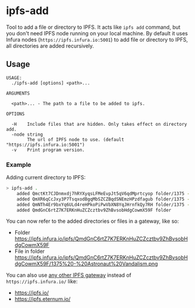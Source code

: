 # ipfs-add

Tool to add a file or directory to IPFS. It acts like `ipfs add` command, but you don't 
need IPFS node running on your local machine. By default it uses Infura nodes (`https://ipfs.infura.io:5001`)
to add file or directory to IPFS, all directories are added recursively.

## Usage

```
USAGE:
  ./ipfs-add [options] <path>...

ARGUMENTS

  <path>... - The path to a file to be added to ipfs.

OPTIONS

  -H	Include files that are hidden. Only takes effect on directory add.
  -node string
    	The url of IPFS node to use. (default "https://ipfs.infura.io:5001")
  -v	Print program version.
```

### Example

Adding current directory to IPFS:

```bash
> ipfs-add .
    added QmctKt7CJDnmxdj7hRYXyqsLFMeEvpJt5qV6qdMprtcyop folder/1375 - Astronaut Vandalism - alt.txt
    added QmXR6qCcJxy3P7TsqxodBgqMbSZCZBqdSNEmzHPzdfagub folder/1375 - Astronaut Vandalism - transcript.txt
    added QmNTh4Er9bxYq6ULd4reHPkoPiPwVbXN8YqJHrnfkQy7RH folder/1375 - Astronaut Vandalism.png
    added QmdGnC6rtZ7K7ERKnHuZCZcztbv9ZhBvsobHdgCowmX59F folder
```

You can now refer to the added directories or files in a gateway, like so:

- Folder
  https://ipfs.infura.io/ipfs/QmdGnC6rtZ7K7ERKnHuZCZcztbv9ZhBvsobHdgCowmX59F
- File in folder
  https://ipfs.infura.io/ipfs/QmdGnC6rtZ7K7ERKnHuZCZcztbv9ZhBvsobHdgCowmX59F/1375%20-%20Astronaut%20Vandalism.png

You can also use [any other IPFS gateway](https://ipfs.github.io/public-gateway-checker/) instead of 
`https://ipfs.infura.io/` like:

* https://ipfs.io/
* https://ipfs.eternum.io/